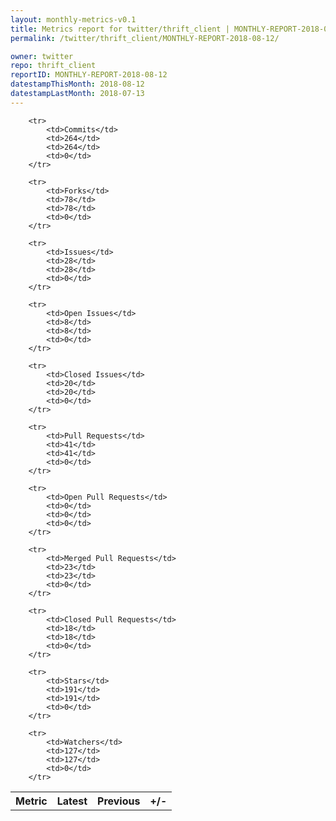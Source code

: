 ```yaml
---
layout: monthly-metrics-v0.1
title: Metrics report for twitter/thrift_client | MONTHLY-REPORT-2018-08-12 | 2018-08-12
permalink: /twitter/thrift_client/MONTHLY-REPORT-2018-08-12/

owner: twitter
repo: thrift_client
reportID: MONTHLY-REPORT-2018-08-12
datestampThisMonth: 2018-08-12
datestampLastMonth: 2018-07-13
---
```



<table style="width: 100%;">
    <tr>
        <th>Metric</th>
        <th>Latest</th>
        <th>Previous</th>
        <th>+/-</th>
    </tr>

        <tr>
            <td>Commits</td>
            <td>264</td>
            <td>264</td>
            <td>0</td>
        </tr>
        
        <tr>
            <td>Forks</td>
            <td>78</td>
            <td>78</td>
            <td>0</td>
        </tr>
        
        <tr>
            <td>Issues</td>
            <td>28</td>
            <td>28</td>
            <td>0</td>
        </tr>
        
        <tr>
            <td>Open Issues</td>
            <td>8</td>
            <td>8</td>
            <td>0</td>
        </tr>
        
        <tr>
            <td>Closed Issues</td>
            <td>20</td>
            <td>20</td>
            <td>0</td>
        </tr>
        
        <tr>
            <td>Pull Requests</td>
            <td>41</td>
            <td>41</td>
            <td>0</td>
        </tr>
        
        <tr>
            <td>Open Pull Requests</td>
            <td>0</td>
            <td>0</td>
            <td>0</td>
        </tr>
        
        <tr>
            <td>Merged Pull Requests</td>
            <td>23</td>
            <td>23</td>
            <td>0</td>
        </tr>
        
        <tr>
            <td>Closed Pull Requests</td>
            <td>18</td>
            <td>18</td>
            <td>0</td>
        </tr>
        
        <tr>
            <td>Stars</td>
            <td>191</td>
            <td>191</td>
            <td>0</td>
        </tr>
        
        <tr>
            <td>Watchers</td>
            <td>127</td>
            <td>127</td>
            <td>0</td>
        </tr>
        
</table>
